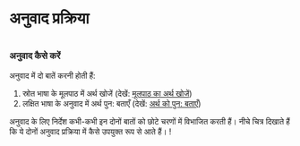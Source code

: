 # अनुवाद प्रक्रिया

 #

### अनुवाद कैसे करें

अनुवाद में दो बातें करनी होती हैं:

1. स्रोत भाषा के मूलपाठ में अर्थ खोजें (देखें: [मूलपाठ का अर्थ खोजें](../translate-discover/01.md))
1. लक्षित भाषा के अनुवाद में अर्थ पुन: बताएँ (देखें: [अर्थ को पुन: बताएँ](../translate-retell/01.md)) 

अनुवाद के लिए निर्देश कभी-कभी इन दोनों बातों को छोटे चरणों में विभाजित करती हैं। नीचे चित्र दिखाते हैं कि ये दोनों अनुवाद प्रक्रिया में कैसे उपयुक्त रूप से आते हैं। 
! [](Https://cdn.door43.org/ta/jpg/translation_process.png)

